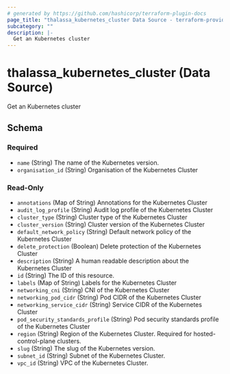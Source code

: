 ```yaml
---
# generated by https://github.com/hashicorp/terraform-plugin-docs
page_title: "thalassa_kubernetes_cluster Data Source - terraform-provider-thalassa"
subcategory: ""
description: |-
  Get an Kubernetes cluster
---
```


# thalassa_kubernetes_cluster (Data Source)

Get an Kubernetes cluster



<!-- schema generated by tfplugindocs -->
## Schema

### Required

- `name` (String) The name of the Kubernetes version.
- `organisation_id` (String) Organisation of the Kubernetes Cluster

### Read-Only

- `annotations` (Map of String) Annotations for the Kubernetes Cluster
- `audit_log_profile` (String) Audit log profile of the Kubernetes Cluster
- `cluster_type` (String) Cluster type of the Kubernetes Cluster
- `cluster_version` (String) Cluster version of the Kubernetes Cluster
- `default_network_policy` (String) Default network policy of the Kubernetes Cluster
- `delete_protection` (Boolean) Delete protection of the Kubernetes Cluster
- `description` (String) A human readable description about the Kubernetes Cluster
- `id` (String) The ID of this resource.
- `labels` (Map of String) Labels for the Kubernetes Cluster
- `networking_cni` (String) CNI of the Kubernetes Cluster
- `networking_pod_cidr` (String) Pod CIDR of the Kubernetes Cluster
- `networking_service_cidr` (String) Service CIDR of the Kubernetes Cluster
- `pod_security_standards_profile` (String) Pod security standards profile of the Kubernetes Cluster
- `region` (String) Region of the Kubernetes Cluster. Required for hosted-control-plane clusters.
- `slug` (String) The slug of the Kubernetes version.
- `subnet_id` (String) Subnet of the Kubernetes Cluster.
- `vpc_id` (String) VPC of the Kubernetes Cluster.
